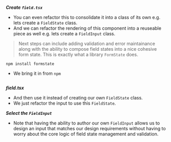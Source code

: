 
***Create `field.tsx`***
* You can even refactor this to consolidate it into a class of its own e.g. lets create a `FieldState` class. 
* And we can refactor the rendering of this component into a reuseable piece as well e.g. lets create a `FieldInput` class. 


> Next steps can include adding validation and error maintainance along with the ability to compose field states into a nice cohesive form state. This is exactly what a library `FormState` does. 

```
npm install formstate
```
* We bring it in from `npm`

```
```
***field.tsx***
* And then use it instead of creating our own `FieldState` class. 
* We just refactor the input to use this `FieldState`. 


***Select the `FieldInput`***
* Note that having the ability to author our own `FieldInput` allows us to design an input that matches our design requirements without having to worry about the core logic of field state management and validation.

